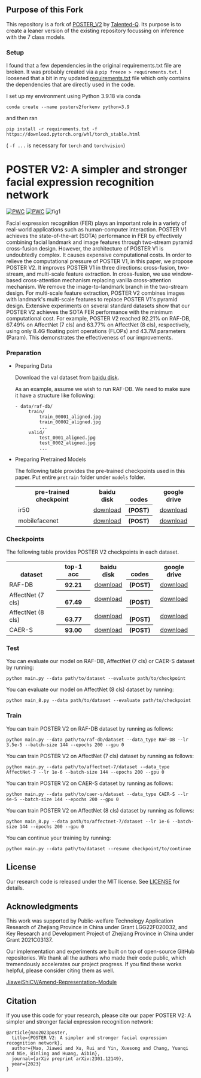 ## Purpose of this Fork

This repository is a fork of
[POSTER_V2](https://github.com/Talented-Q/POSTER_V2) by
[Talented-Q](https://github.com/Talented-Q).
Its purpose is to create a leaner version of the existing repository
focussing on inference with the 7 class models.

### Setup

I found that a few dependencies in the original requirements.txt file are broken.
It was probably created via a `pip freeze > requirements.txt`.
I loosened that a bit in my updated [requirements.txt](requirements.txt) file
which only contains the dependencies that are directly used in the code.

I set up my environment using Python 3.9.18 via conda
```
conda create --name posterv2forkenv python=3.9
```
and then ran
```
pip install -r requirements.txt -f https://download.pytorch.org/whl/torch_stable.html
```
( `-f ...` is necessary for `torch` and `torchvision`)






# POSTER V2: A simpler and stronger facial expression recognition network 

[![PWC](https://img.shields.io/endpoint.svg?url=https://paperswithcode.com/badge/poster-v2-a-simpler-and-stronger-facial/facial-expression-recognition-on-affectnet)](https://paperswithcode.com/sota/facial-expression-recognition-on-affectnet?p=poster-v2-a-simpler-and-stronger-facial)
[![PWC](https://img.shields.io/endpoint.svg?url=https://paperswithcode.com/badge/poster-v2-a-simpler-and-stronger-facial/facial-expression-recognition-on-raf-db)](https://paperswithcode.com/sota/facial-expression-recognition-on-raf-db?p=poster-v2-a-simpler-and-stronger-facial)
![fig1](./figures/fig1.png)

Facial expression recognition (FER) plays an important role in a variety of real-world applications such as human-computer interaction. 
POSTER V1 achieves the state-of-the-art (SOTA) performance in FER by effectively combining facial landmark and image features through two-stream pyramid cross-fusion design. 
However, the architecture of POSTER V1 is undoubtedly complex. It causes expensive computational costs. 
In order to relieve the computational pressure of POSTER V1, in this paper, we propose POSTER V2. 
It improves POSTER V1 in three directions: cross-fusion, two-stream, and multi-scale feature extraction. 
In cross-fusion, we use window-based cross-attention mechanism replacing vanilla cross-attention mechanism. 
We remove the image-to-landmark branch in the two-stream design. 
For multi-scale feature extraction, POSTER V2 combines images with landmark's multi-scale features to replace POSTER V1's pyramid design. 
Extensive experiments on several standard datasets show that our POSTER V2 achieves the SOTA FER performance with the minimum computational cost. 
For example, POSTER V2 reached 92.21% on RAF-DB, 67.49% on AffectNet (7 cls) and 63.77% on AffectNet (8 cls), respectively, using only 8.4G floating point operations (FLOPs) and 43.7M parameters (Param). 
This demonstrates the effectiveness of our improvements. 
### Preparation
- Preparing Data

  Download the val dataset from [baidu disk](https://pan.baidu.com/s/1OF6ldYQXpCaAyj9WyTF5Mg?pwd=POST).
  
  As an example, assume we wish to run RAF-DB. We need to make sure it have a structure like following:

	```
	- data/raf-db/
		 train/
		     train_00001_aligned.jpg
		     train_00002_aligned.jpg
		     ...
		 valid/
		     test_0001_aligned.jpg
		     test_0002_aligned.jpg
		     ...
	```

- Preparing Pretrained Models
  
	The following table provides the pre-trained checkpoints used in this paper. Put entire `pretrain` folder under `models` folder.

	<table><tbody>
	<!-- START TABLE -->
	<!-- TABLE HEADER -->
	<th valign="bottom">pre-trained checkpoint</th>
	<th valign="bottom">baidu disk</th>
	<th valign="bottom">codes</th>
	<th valign="bottom">google drive</th>
	<!-- TABLE BODY -->
	<tr><td align="left">ir50</td>
	<td align="center"><a href="https://pan.baidu.com/s/131P9WRQfppUtsrXv8M9RQg">download</a></td>
	<th valign="bottom">(POST)</th>
  	<td align="center"><a href="https://drive.google.com/file/d/17QAIPlpZUwkQzOTNiu-gUFLTqAxS-qHt/view?usp=sharing">download</a></td>
	</tr>
	<tr><td align="left">mobilefacenet</td>
	<td align="center"><a href="https://pan.baidu.com/s/1UPO8nYkr77AsJpMkyrt2ig">download</a></td>
	<th valign="bottom">(POST)</th>
  	<td align="center"><a href="https://drive.google.com/file/d/1SMYP5NDkmDE3eLlciN7Z4px-bvFEuHEX/view?usp=sharing">download</a></td>
	</tbody></table>

### Checkpoints
The following table provides POSTER V2 checkpoints in each dataset.

<table><tbody>
<!-- START TABLE -->
<!-- TABLE HEADER -->
<th valign="bottom">dataset</th>
<th valign="bottom">top-1 acc</th>
<th valign="bottom">baidu disk</th>
<th valign="bottom">codes</th>
<th valign="bottom">google drive</th>
<!-- TABLE BODY -->
<tr><td align="left">RAF-DB</td>
<th valign="bottom">92.21</th>
<td align="center"><a href="https://pan.baidu.com/s/1jYmrHpwoX9zAvWf3CrdIpQ">download</a></td>
<th valign="bottom">(POST)</th>
<td align="center"><a href="https://drive.google.com/file/d/1aVm_hmJyZ5E_0p25XTbm3X9ophsKqCxv/view?usp=sharing">download</a></td>
<tr><td align="left">AffectNet (7 cls)</td>
<th valign="bottom">67.49</th>
<td align="center"><a href="https://pan.baidu.com/s/1fRVaiHekZxJHgPSMB5FyLA">download</a></td>
<th valign="bottom">(POST)</th>
<td align="center"><a href="https://drive.google.com/file/d/1c_gp5UdlcMjIB2dZtdhXFfHOQg1OqU-D/view?usp=sharing">download</a></td>
<tr><td align="left">AffectNet (8 cls)</td>
<th valign="bottom">63.77</th>
<td align="center"><a href="https://pan.baidu.com/s/1J9ijbVp1qr74EF1yvW6Umg">download</a></td>
<th valign="bottom">(POST)</th>
<td align="center"><a href="https://drive.google.com/file/d/1tdYH12vgWnIWfupuBkP3jmWS0pJtDxvh/view?usp=sharing">download</a></td>
<tr><td align="left">CAER-S</td>
<th valign="bottom">93.00</th>
<td align="center"><a href="https://pan.baidu.com/s/1-iT1gLEN-5YrYRB0-V0e6w">download</a></td>
<th valign="bottom">(POST)</th>
<td align="center"><a href="https://drive.google.com/file/d/1Q7RDJxVPTkDH2rlhiAiOpSbIo1wUOqPv/view?usp=sharing">download</a></td>
</tbody></table>


### Test

You can evaluate our model on RAF-DB, AffectNet (7 cls) or CAER-S dataset by running:

```
python main.py --data path/to/dataset --evaluate path/to/checkpoint
```

You can evaluate our model on AffectNet (8 cls) dataset by running:
```
python main_8.py --data path/to/dataset --evaluate path/to/checkpoint
```

### Train
You can train POSTER V2 on RAF-DB dataset by running as follows:
```
python main.py --data path/to/raf-db/dataset --data_type RAF-DB --lr 3.5e-5 --batch-size 144 --epochs 200 --gpu 0
```
You can train POSTER V2 on AffectNet (7 cls) dataset by running as follows:
```
python main.py --data path/to/affectnet-7/dataset --data_type AffectNet-7 --lr 1e-6 --batch-size 144 --epochs 200 --gpu 0
```
You can train POSTER V2 on CAER-S dataset by running as follows:
```
python main.py --data path/to/caer-s/dataset --data_type CAER-S --lr 4e-5 --batch-size 144 --epochs 200 --gpu 0
```
You can train POSTER V2 on AffectNet (8 cls) dataset by running as follows:
```
python main_8.py --data path/to/affectnet-7/dataset --lr 1e-6 --batch-size 144 --epochs 200 --gpu 0
```
You can continue your training by running:
```
python main.py --data path/to/dataset --resume checkpoint/to/continue
```



## License

Our research code is released under the MIT license. See [LICENSE](LICENSE) for details. 



## Acknowledgments

This work was supported by Public-welfare Technology Application Research of Zhejiang Province in China under Grant LGG22F020032, and Key Research and Development Project of Zhejiang Province in China under Grant 2021C03137.

Our implementation and experiments are built on top of open-source GitHub repositories. We thank all the authors who made their code public, which tremendously accelerates our project progress. If you find these works helpful, please consider citing them as well.

[JiaweiShiCV/Amend-Representation-Module](https://github.com/JiaweiShiCV/Amend-Representation-Module) 

## Citation

If you use this code for your research, please cite our paper POSTER V2: A simpler and stronger facial expression recognition network:

```
@article{mao2023poster,
  title={POSTER V2: A simpler and stronger facial expression recognition network},
  author={Mao, Jiawei and Xu, Rui and Yin, Xuesong and Chang, Yuanqi and Nie, Binling and Huang, Aibin},
  journal={arXiv preprint arXiv:2301.12149},
  year={2023}
}
```
